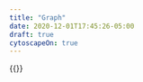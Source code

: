 ```yaml
---
title: "Graph"
date: 2020-12-01T17:45:26-05:00
draft: true
cytoscapeOn: true
---
```


{{<cyto id="bacd" file="graph.json" style="style.json" height="500">}}
